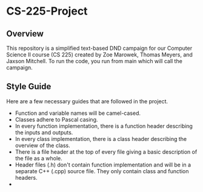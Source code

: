 # CS-225-Project
## Overview
This repository is a simplified text-based DND campaign for our Computer Science II course (CS 225) created by Zoe Marowek, Thomas Meyers, and Jaxson Mitchell. To run the code, you run from main which will call the campaign. 

## Style Guide
Here are a few necessary guides that are followed in the project.
* Function and variable names will be camel-cased.
* Classes adhere to Pascal casing.
* In every function implementation, there is a function header describing the inputs and outputs.
* In every class implementation, there is a class header describing the overview of the class.
* There is a file header at the top of every file giving a basic description of the file as a whole.
* Header files (.h) don't contain function implementation and will be in a separate C++ (.cpp) source file. They only contain class and function headers.
* 
